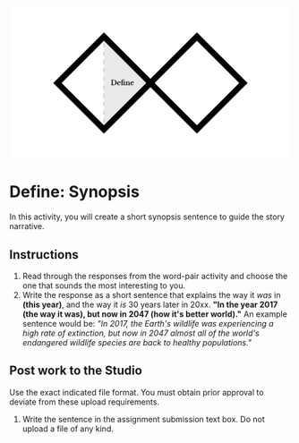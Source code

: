 ![Double Diamond Define Phase graphic](/assets/dd-process-define-1200px@2x.png)

# Define: Synopsis

In this activity, you will create a short synopsis sentence to guide the story narrative.

## Instructions

1. Read through the responses from the word-pair activity and choose the one that sounds the most interesting to you.
2. Write the response as a short sentence that explains the way it _was_ in **\(this year\)**, and the way it _is_ 30 years later in 20xx. **"In the year 2017 \(the way it was\), but now in 2047 \(how it's better world\)."** An example sentence would be: _"In 2017, the Earth's wildlife was experiencing a high rate of extinction, but now in 2047 almost all of the world's endangered wildlife species are back to healthy populations."_

## Post work to the Studio

Use the exact indicated file format. You must obtain prior approval to deviate from these upload requirements.

1. Write the sentence in the assignment submission text box. Do not upload a file of any kind.